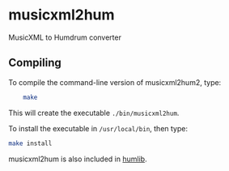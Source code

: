 # musicxml2hum
MusicXML to Humdrum converter

## Compiling ##

To compile the command-line version of musicxml2hum2, type:

```bash
	make
```

This will create the executable `./bin/musicxml2hum`.  

To install the executable in `/usr/local/bin`, then type:

```bash
make install
```

musicxml2hum is also included in [humlib](http://humlib.humdrum.org).


